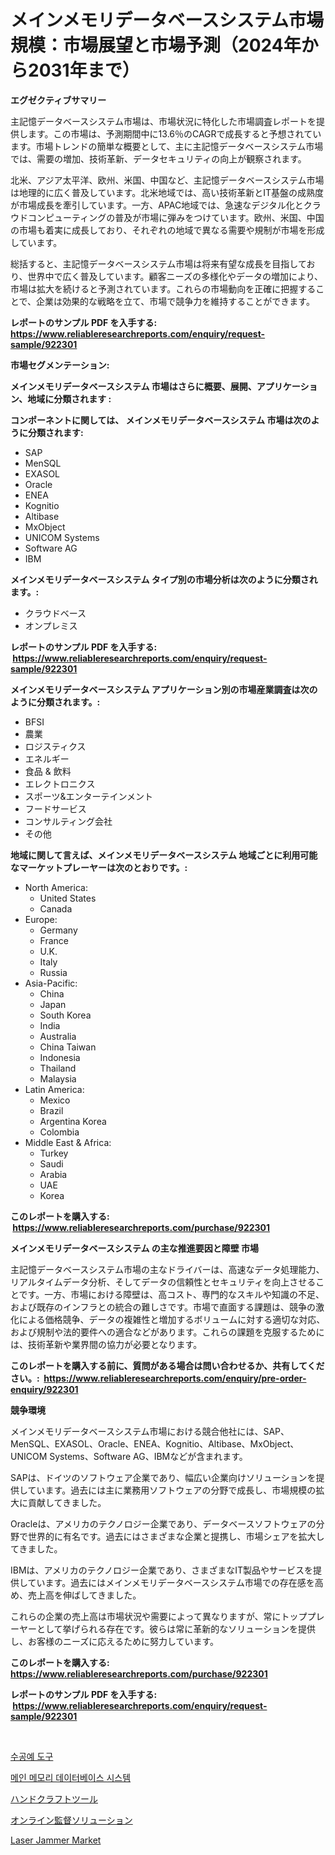 <p><h1>メインメモリデータベースシステム市場規模：市場展望と市場予測（2024年から2031年まで）</h1></p><p><strong>エグゼクティブサマリー</strong></p>
<p><p>主記憶データベースシステム市場は、市場状況に特化した市場調査レポートを提供します。この市場は、予測期間中に13.6％のCAGRで成長すると予想されています。市場トレンドの簡単な概要として、主に主記憶データベースシステム市場では、需要の増加、技術革新、データセキュリティの向上が観察されます。</p><p>北米、アジア太平洋、欧州、米国、中国など、主記憶データベースシステム市場は地理的に広く普及しています。北米地域では、高い技術革新とIT基盤の成熟度が市場成長を牽引しています。一方、APAC地域では、急速なデジタル化とクラウドコンピューティングの普及が市場に弾みをつけています。欧州、米国、中国の市場も着実に成長しており、それぞれの地域で異なる需要や規制が市場を形成しています。</p><p>総括すると、主記憶データベースシステム市場は将来有望な成長を目指しており、世界中で広く普及しています。顧客ニーズの多様化やデータの増加により、市場は拡大を続けると予測されています。これらの市場動向を正確に把握することで、企業は効果的な戦略を立て、市場で競争力を維持することができます。</p></p>
<p><strong>レポートのサンプル PDF を入手する: <a href="https://www.reliableresearchreports.com/enquiry/request-sample/922301">https://www.reliableresearchreports.com/enquiry/request-sample/922301</a></strong></p>
<p><strong>市場セグメンテーション:</strong></p>
<p><strong> メインメモリデータベースシステム 市場はさらに概要、展開、アプリケーション、地域に分類されます :</strong></p>
<p><strong>コンポーネントに関しては、 メインメモリデータベースシステム 市場は次のように分類されます: &nbsp;</strong></p>
<p><ul><li>SAP</li><li>MenSQL</li><li>EXASOL</li><li>Oracle</li><li>ENEA</li><li>Kognitio</li><li>Altibase</li><li>MxObject</li><li>UNICOM Systems</li><li>Software AG</li><li>IBM</li></ul></p>
<p><strong> メインメモリデータベースシステム タイプ別の市場分析は次のように分類されます。:</strong></p>
<p><ul><li>クラウドベース</li><li>オンプレミス</li></ul></p>
<p><strong>レポートのサンプル PDF を入手する: &nbsp;<a href="https://www.reliableresearchreports.com/enquiry/request-sample/922301">https://www.reliableresearchreports.com/enquiry/request-sample/922301</a></strong></p>
<p><strong> メインメモリデータベースシステム アプリケーション別の市場産業調査は次のように分類されます。:</strong></p>
<p><ul><li>BFSI</li><li>農業</li><li>ロジスティクス</li><li>エネルギー</li><li>食品 & 飲料</li><li>エレクトロニクス</li><li>スポーツ&エンターテインメント</li><li>フードサービス</li><li>コンサルティング会社</li><li>その他</li></ul></p>
<p><strong>地域に関して言えば、メインメモリデータベースシステム 地域ごとに利用可能なマーケットプレーヤーは次のとおりです。:</strong></p>
<p><ul>
    <li>
        North America:
        <ul>
            <li>United States</li>
            <li>Canada</li>
        </ul>
    </li>
    <li>
        Europe:
        <ul>
            <li>Germany</li>
            <li>France</li>
            <li>U.K.</li>
            <li>Italy</li>
            <li>Russia</li>
        </ul>
    </li>
    <li>
        Asia-Pacific:
        <ul>
            <li>China</li>
            <li>Japan</li>
            <li>South Korea</li>
            <li>India</li>
            <li>Australia</li>
            <li>China Taiwan</li>
            <li>Indonesia</li>
            <li>Thailand</li>
            <li>Malaysia</li>
        </ul>
    </li>
    <li>
        Latin America:
        <ul>
            <li>Mexico</li>
            <li>Brazil</li>
            <li>Argentina Korea</li>
            <li>Colombia</li>
        </ul>
    </li>
    <li>
        Middle East & Africa:
        <ul>
            <li>Turkey</li>
            <li>Saudi</li>
            <li>Arabia</li>
            <li>UAE</li>
            <li>Korea</li>
        </ul>
    </li>
    </ul></p>
<p><strong>このレポートを購入する: &nbsp;<a href="https://www.reliableresearchreports.com/purchase/922301">https://www.reliableresearchreports.com/purchase/922301</a></strong></p>
<p><strong>メインメモリデータベースシステム の主な推進要因と障壁 市場</strong></p>
<p><p>主記憶データベースシステム市場の主なドライバーは、高速なデータ処理能力、リアルタイムデータ分析、そしてデータの信頼性とセキュリティを向上させることです。一方、市場における障壁は、高コスト、専門的なスキルや知識の不足、および既存のインフラとの統合の難しさです。市場で直面する課題は、競争の激化による価格競争、データの複雑性と増加するボリュームに対する適切な対応、および規制や法的要件への適合などがあります。これらの課題を克服するためには、技術革新や業界間の協力が必要となります。</p></p>
<p><strong>このレポートを購入する前に、質問がある場合は問い合わせるか、共有してください。:&nbsp; <a href="https://www.reliableresearchreports.com/enquiry/pre-order-enquiry/922301">https://www.reliableresearchreports.com/enquiry/pre-order-enquiry/922301</a></strong></p>
<p><strong>競争環境</strong></p>
<p><p>メインメモリデータベースシステム市場における競合他社には、SAP、MenSQL、EXASOL、Oracle、ENEA、Kognitio、Altibase、MxObject、UNICOM Systems、Software AG、IBMなどが含まれます。</p><p>SAPは、ドイツのソフトウェア企業であり、幅広い企業向けソリューションを提供しています。過去には主に業務用ソフトウェアの分野で成長し、市場規模の拡大に貢献してきました。</p><p>Oracleは、アメリカのテクノロジー企業であり、データベースソフトウェアの分野で世界的に有名です。過去にはさまざまな企業と提携し、市場シェアを拡大してきました。</p><p>IBMは、アメリカのテクノロジー企業であり、さまざまなIT製品やサービスを提供しています。過去にはメインメモリデータベースシステム市場での存在感を高め、売上高を伸ばしてきました。</p><p>これらの企業の売上高は市場状況や需要によって異なりますが、常にトッププレーヤーとして挙げられる存在です。彼らは常に革新的なソリューションを提供し、お客様のニーズに応えるために努力しています。</p></p>
<p><strong>このレポートを購入する: &nbsp; <a href="https://www.reliableresearchreports.com/purchase/922301">https://www.reliableresearchreports.com/purchase/922301</a></strong></p>
<p><strong>レポートのサンプル PDF を入手する: &nbsp;<a href="https://www.reliableresearchreports.com/enquiry/request-sample/922301">https://www.reliableresearchreports.com/enquiry/request-sample/922301</a></strong><strong></strong></p>
<p>&nbsp;</p>
<p><p><a href="https://github.com/laholand/Market-Research-Report-List-2/blob/main/2840911182489.md">수공예 도구</a></p><p><a href="https://github.com/sougarounis/Market-Research-Report-List-2/blob/main/2572320182490.md">메인 메모리 데이터베이스 시스템</a></p><p><a href="https://github.com/lababdou/Market-Research-Report-List-2/blob/main/7492484182494.md">ハンドクラフトツール</a></p><p><a href="https://github.com/mohamedbakry57/Market-Research-Report-List-2/blob/main/9372608182493.md">オンライン監督ソリューション</a></p><p><a href="https://issuu.com/reportprime-2/docs/laser-jammer-market-size-2030.pptx">Laser Jammer Market</a></p></p>